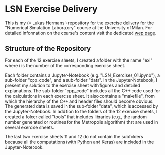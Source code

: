 # LSN Exercise Delivery

This is my (= Lukas Hermans') repository for the exercise delivery for the "Numerical Simulation Laboratory" course at the University of Milan. For detailed information on the course's content visit the dedicated [wep page](https://www.unimi.it/en/education/degree-programme-courses/2021/numerical-simulation-laboratory).

## Structure of the Repository
For each of the 12 exercise sheets, I created a folder with the name "exi" where i is the number of the corresponding exercise sheet. 

Each folder contains a Jupyter-Notebook (e.g. "LSN_Exercises_01.ipynb"), a sub-folder "cpp_code", and a sub-folder "data". In the Jupyter-Notebook, I present my solution to the exercise sheet with figures and detailed explanations. The sub-folder "cpp_code" includes all the C++ code used for the calculations in each exercise sheet. It also contains a "makefile", from which the hierarchy of the C++ and header files should become obvious. The generated data is saved in the sub-folder "data", which is accessed by the Jupyter-Notebook.
In addition to the folders of the 12 exercise sheets, I created a folder called "tools" that includes libraries (e.g., the random number generated or routines for the Metropolis algorithm) that are used in several exercise sheets.

The last two exercise sheets 11 and 12 do not contain the subfolders because all the computations (with Python and Keras) are included in the Jupyter-Notebook.
